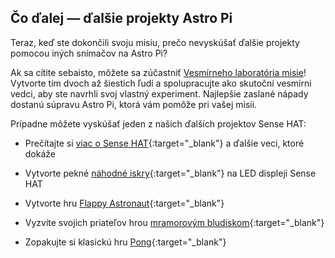 ## Čo ďalej — ďalšie projekty Astro Pi

Teraz, keď ste dokončili svoju misiu, prečo nevyskúšať ďalšie projekty pomocou iných snímačov na Astro Pi?

Ak sa cítite sebaisto, môžete sa zúčastniť [Vesmírneho laboratória misie](https://astro-pi.org/missions/space-lab/)! Vytvorte tím dvoch až šiestich ľudí a spolupracujte ako skutoční vesmírni vedci, aby ste navrhli svoj vlastný experiment. Najlepšie zaslané nápady dostanú súpravu Astro Pi, ktorá vám pomôže pri vašej misii.

Prípadne môžete vyskúšať jeden z našich ďalších projektov Sense HAT:

+ Prečítajte si [viac o Sense HAT](https://projects.raspberrypi.org/sk-SK/projects/getting-started-with-the-sense-hat){:target="_blank"} a ďalšie veci, ktoré dokáže

+ Vytvorte pekné [náhodné iskry](https://projects.raspberrypi.org/sk-SK/projects/sense-hat-random-sparkles){:target="_blank"} na LED displeji Sense HAT

+ Vytvorte hru [Flappy Astronaut](https://projects.raspberrypi.org/sk-SK/projects/flappy-astronaut){:target="_blank"}

+ Vyzvite svojich priateľov hrou [mramorovým bludiskom](https://projects.raspberrypi.org/sk-SK/projects/sense-hat-marble-maze){:target="_blank"}

+ Zopakujte si klasickú hru [Pong](https://projects.raspberrypi.org/sk-SK/projects/sense-hat-pong){:target="_blank"}
